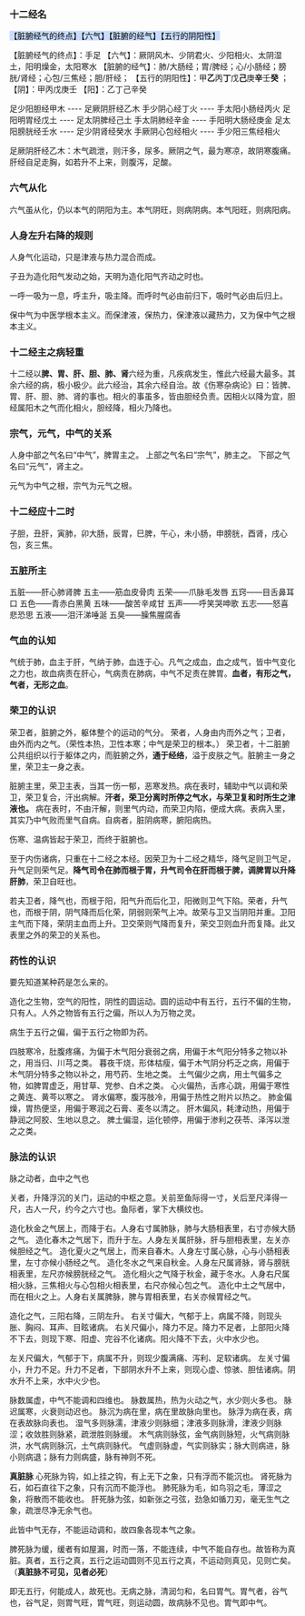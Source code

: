 ### 十二经名

<mark style="background: #ADCCFFA6;">【脏腑经气的终点】【六气】【脏腑的经气】【五行的阴阳性】</mark>

【脏腑经气的终点】：手足
【六气】：厥阴风木、少阴君火、少阳相火、太阴湿土，阳明燥金，太阳寒水
【脏腑的经气】：肺/大肠经；胃/脾经；心/小肠经；膀胱/肾经；心包/三焦经；胆/肝经；
【五行的阴阳性】：甲**乙**丙**丁**戊**己**庚**辛**壬**癸** ；
	【阴】：甲丙戊庚壬
	【阳】：乙丁己辛癸


足少阳胆经甲木 ---- 足厥阴肝经乙木
手少阴心经丁火 ---- 手太阳小肠经丙火
足阳明胃经戊土 ---- 足太阴脾经己土
手太阴肺经辛金 ---- 手阳明大肠经庚金
足太阳膀胱经壬水 ---- 足少阴肾经癸水
手厥阴心包经相火 ---- 手少阳三焦经相火


 足厥阴肝经乙木：木气疏泄，则汗多，尿多。厥阴之气，最为寒凉，故阴寒腹痛。肝经自足走胸，如若升不上来，则腹泻，足酸。



### 六气从化

六气虽从化，仍以本气的阴阳为主。本气阴旺，则病阴病。本气阳旺，则病阳病。


### 人身左升右降的规则

人身气化运动，只是津液与热力混合而成。

子丑为造化阳气发动之始，天明为造化阳气齐动之时也。

一呼一吸为一息，呼主升，吸主降。而呼时气必由前归下，吸时气必由后归上。

保中气为中医学根本主义。而保津液，保热力，保津液以藏热力，又为保中气之根本主义。


### 十二经主之病轻重

十二经以**脾、胃、肝、胆、肺、肾**六经为重，凡疾病发生，惟此六经最大最多。其余六经的病，极小极少。此六经治，其余六经自治。故《伤寒杂病论》曰：皆脾、胃、肝、胆、肺、肾的事也。相火的事虽多，皆由胆经负责。因相火以降为宜，胆经属阳木之气而化相火，胆经降，相火乃降也。


### 宗气，元气，中气的关系

人身中部之气名曰“中气”，脾胃主之。
上部之气名曰“宗气”，肺主之。
下部之气名曰“元气”，肾主之。

元气为中气之根，宗气为元气之根。


### 十二经应十二时

子胆，丑肝，寅肺，卯大肠，辰胃，巳脾，午心，未小肠，申膀胱，酉肾，戌心包，亥三焦。

### 五脏所主

五脏——肝心肺肾脾
五主——筋血皮骨肉
五荣——爪脉毛发唇
五窍——目舌鼻耳口
五色——青赤白黑黄
五味——酸苦辛咸甘
五声——呼笑哭呻歌
五志——怒喜悲恐思
五液——泪汗涕唾涎
五臭——臊焦腥腐香


### 气血的认知



气统于肺，血主于肝，气纳于肺，血连于心。凡气之成血，血之成气，皆中气变化之力也，故血病责在肝心，气病责在肺病，中气不足责在脾胃。**血者，有形之气，气者，无形之血**。

### 荣卫的认识


荣卫者，脏腑之外，躯体整个的运动的气分。
荣者，人身由内而外之气；卫者，由外而内之气。（荣性本热，卫性本寒；中气是荣卫的根本。）
荣卫者，十二脏腑公共组织以行于躯体之内，而脏腑之外，**通于经络**，溢于皮肤之气。脏腑主一身之里，荣卫主一身之表。

脏腑主里，荣卫主表，当其一伤一郁，恶寒发热。病在表时，辅助中气以调和荣卫，荣卫复合，汗出病解。**汗者，荣卫分离时所停之气水，与荣卫复和时所生之津液也。** 病在表时，不由汗解，则里气内动，而荣卫内陷，便成大病。表病入里，其实乃中气败而里气自病。自病者，脏阴病寒，腑阳病热。

伤寒、温病皆起于荣卫，而终于脏腑也。

至于内伤诸病，只重在十二经之本经。因荣卫为十二经之精华，降气足则卫气足，升气足则荣气足。**降气司令在肺而根于胃，升气司令在肝而根于脾，调脾胃以升降肝肺**，荣卫自旺也。

若夫卫者，降气也，而根于阳，阳气升而后化卫，阳微则卫气下陷。荣者，升气也，而根于阴，阴气降而后化荣，阴弱则荣气上冲。故荣与卫又当阴阳并重。卫阳主气而下降，荣阴主血而上升。卫交荣则气降而复升，荣交卫则血升而复降。此又表里之外的荣卫的关系也。


### 药性的认识

要先知道某种药是怎么来的。

造化之生物，空气的阳性，阴性的圆运动。圆的运动中有五行，五行不偏的生物，只有人。人外之物皆有五行之偏，所以人为万物之灵。

病生于五行之偏，偏于五行之物即为药。

四肢寒冷，肚腹疼痛，为偏于木气阳分衰弱之病，用偏于木气阳分特多之物以补之，用当归、川芎之类。
暮夜干烧，形体枯瘦，偏于木气阴分朽乏之病，用偏于木气阴分特多之物以补之，用芍药、生地之类。
土气偏少之病，用土气偏多之物，如脾胃虚乏，用甘草、党参、白术之类。
心火偏热，舌疼心跳，用偏于寒性之黄连、黄芩以寒之。
肾水偏寒，腹泻肢冷，用偏于热性之附片以热之。
肺金偏燥，胃热便坚，用偏于寒润之石膏、麦冬以清之。
肝木偏风，耗津动热，用偏于静润之阿胶、生地以息之。
脾土偏湿，运化顿停，用偏于渗利之茯苓、泽泻以泄之之类。




### 脉法的认识

脉之动者，血中之气也

关者，升降浮沉的关门，运动的中枢之意。关前至鱼际得一寸，关后至尺泽得一尺，古人一尺，约今之六寸也。鱼际者，掌下大横纹也。

造化秋金之气居上，而降于右。人身右寸属肺脉，肺与大肠相表里，右寸亦候大肠之气。
造化春木之气居下，而升于左。人身左关属肝脉，肝与胆相表里，左关亦候胆经之气。
造化夏火之气居上，而来自春木。人身左寸属心脉，心与小肠相表里，左寸亦候小肠经之气。
造化冬水之气来自秋金。人身左尺属肾脉，肾与膀胱相表里，左尺亦候膀胱经之气。
造化相火之气降于秋金，藏于冬水。人身右尺属相火脉，三焦相火与心包相火相表里，右尺亦候心包之气。
造化中土之气居中，而在相火之上。人身右关属脾脉，脾与胃相表里，右关亦候胃经之气。


造化之气，三阳右降，三阴左升。
右关寸偏大，气郁于上，病属不降，则现头胀、胸闷、耳声、目眩诸病。
右关尺偏小，降力不足。降力不足者，上部阳火降不下去，则现下寒、阳虚、完谷不化诸病。阳火降不下去，火中水少也。

左关尺偏大，气郁于下，病属不升，则现少腹满痛、泻利、足软诸病。
左关寸偏小，升力不足。升力不足者，下部阴水升不上来，则现心虚、惊骇、胆怯诸病。阴水升不上来，水中火少也。


脉数属虚，中气不能调和四维也。
脉数属热，热为火动之气，水少则火多也。
脉迟属寒，火衰则动迟也。
脉沉为病在里，病在里故脉向里也。
脉浮为病在表，病在表故脉向表也。
湿气多则脉濡，津液少则脉细；津液多则脉滑，津液少则脉涩；收敛胜则脉紧，疏泄胜则脉缓。
木气病则脉弦，金气病则脉短，火气病则脉洪，水气病则脉沉，土气病则脉代。
气虚则脉虚，气实则脉实；脉大则病进，脉小则病退；脉有力则病盛，脉有神则不死。


**真脏脉**
心死脉为钩，如上挂之钩，有上无下之象，只有浮而不能沉也。
肾死脉为石，如石直往下之象，只有沉而不能浮也。
肺死脉为毛，如鸟羽之毛，薄涩之象，将散而不能收也。
肝死脉为弦，如新张之弓弦，劲急如循刀刃，毫无生气之象，疏泄尽净无余气也。

此皆中气无存，不能运动调和，故四象各现本气之象。

脾死脉为缓，缓者有如屋漏，时而一落，不能连续，中气不能自存也。故皆称为真脏。真者，五行之真，五行之运动圆则不见五行之真，不运动则真见，见则亡矣。（**真脏脉不可见，见者必死**）

即无五行，何能成人，故死也。无病之脉，清润匀和，名曰胃气。胃气者，谷气也，谷气足，则胃气旺，胃气旺，则运动圆，故病脉不见也。胃气即中气。














